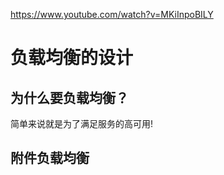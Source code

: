 
<https://www.youtube.com/watch?v=MKiInpoBILY>

# 负载均衡的设计

## 为什么要负载均衡？

简单来说就是为了满足服务的高可用!


## 附件负载均衡
